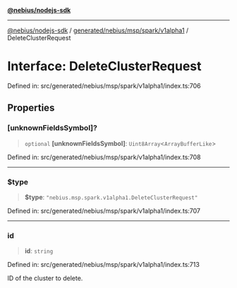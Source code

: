 [**@nebius/nodejs-sdk**](../../../../../../README.md)

---

[@nebius/nodejs-sdk](../../../../../../README.md) / [generated/nebius/msp/spark/v1alpha1](../README.md) / DeleteClusterRequest

# Interface: DeleteClusterRequest

Defined in: src/generated/nebius/msp/spark/v1alpha1/index.ts:706

## Properties

### \[unknownFieldsSymbol\]?

> `optional` **\[unknownFieldsSymbol\]**: `Uint8Array`\<`ArrayBufferLike`\>

Defined in: src/generated/nebius/msp/spark/v1alpha1/index.ts:708

---

### $type

> **$type**: `"nebius.msp.spark.v1alpha1.DeleteClusterRequest"`

Defined in: src/generated/nebius/msp/spark/v1alpha1/index.ts:707

---

### id

> **id**: `string`

Defined in: src/generated/nebius/msp/spark/v1alpha1/index.ts:713

ID of the cluster to delete.
